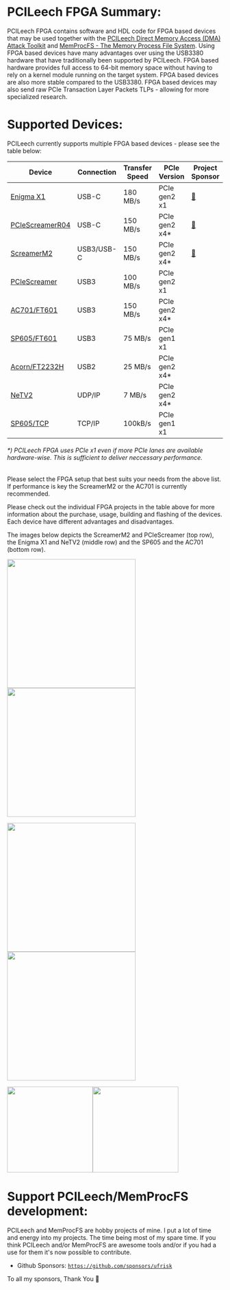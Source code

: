 PCILeech FPGA Summary:
=================
PCILeech FPGA contains software and HDL code for FPGA based devices that may be used together with the [PCILeech Direct Memory Access (DMA) Attack Toolkit](https://github.com/ufrisk/pcileech/) and [MemProcFS - The Memory Process File System](https://github.com/ufrisk/MemProcFS/).
Using FPGA based devices have many advantages over using the USB3380 hardware that have traditionally been supported by PCILeech. 
FPGA based hardware provides full access to 64-bit memory space without having to rely on a kernel module running on the target system. 
FPGA based devices are also more stable compared to the USB3380. FPGA based devices may also send raw PCIe Transaction Layer Packets TLPs - allowing for more specialized research.

Supported Devices:
=================
PCILeech currently supports multiple FPGA based devices - please see the table below:

| Device                         | Connection | Transfer Speed | PCIe Version  | Project<br>Sponsor |
| ------------------------------ | ---------- | -------------- | ------------- | ------------------ |
| [Enigma X1](EnigmaX1)          | USB-C      | 180 MB/s       | PCIe gen2 x1  | [💖](https://enigma-x1.com/)         |
| [PCIeScreamerR04](ScreamerM2)  | USB-C      | 150 MB/s       | PCIe gen2 x4* | [💖](https://shop.lambdaconcept.com) |
| [ScreamerM2](ScreamerM2)       | USB3/USB-C | 150 MB/s       | PCIe gen2 x4* | [💖](https://shop.lambdaconcept.com) |
| [PCIeScreamer](pciescreamer)   | USB3       | 100 MB/s       | PCIe gen2 x1  |                    |
| [AC701/FT601](ac701_ft601)     | USB3       | 150 MB/s       | PCIe gen2 x4* |                    |
| [SP605/FT601](sp605_ft601)     | USB3       | 75 MB/s        | PCIe gen1 x1  |                    |
| [Acorn/FT2232H](acorn_ft2232h) | USB2       | 25 MB/s        | PCIe gen2 x4* |                    |
| [NeTV2](NeTV2)                 | UDP/IP     | 7 MB/s         | PCIe gen2 x4* |                    |
| [SP605/TCP](https://github.com/Cr4sh/s6_pcie_microblaze) | TCP/IP | 100kB/s | PCIe gen1 x1 |      |

###### *) PCILeech FPGA uses PCIe x1 even if more PCIe lanes are available hardware-wise. This is sufficient to deliver neccessary performance.

Please select the FPGA setup that best suits your needs from the above list. If performance is key the ScreamerM2 or the AC701 is currently recommended.

Please check out the individual FPGA projects in the table above for more information about the purchase, usage, building and flashing of the devices. Each device have different advantages and disadvantages.

The images below depicts the ScreamerM2 and PCIeScreamer (top row), the Enigma X1 and NeTV2 (middle row) and the SP605 and the AC701 (bottom row).

<img src="https://gist.githubusercontent.com/ufrisk/c5ba7b360335a13bbac2515e5e7bb9d7/raw/f806a68890c94561e53caa7758a5903bb01f5670/gh_m2_1.png" height="300"/><img src="https://gist.githubusercontent.com/ufrisk/c5ba7b360335a13bbac2515e5e7bb9d7/raw/2dec37bf6f495b419fd78ff616beede45af6cec1/_gh_pciescreamer1.jpg" height="300"/>

<img src="https://gist.githubusercontent.com/ufrisk/c5ba7b360335a13bbac2515e5e7bb9d7/raw/bb6d57bcb214b7ac0252b0a175885d55cc0438c2/enigmax1.jpg" height="300"/><img src="https://gist.githubusercontent.com/ufrisk/c5ba7b360335a13bbac2515e5e7bb9d7/raw/2032adf8761dfdfc8bad86b08c2385b2497070be/_gh_netv2_1.jpg" height="300"/>

<img src="https://gist.github.com/ufrisk/c5ba7b360335a13bbac2515e5e7bb9d7/raw/31a153ab0ee8769e5971bfc2ed955008f422be21/_gh_sp605_front.jpg" height="200"/><img src="https://gist.github.com/ufrisk/c5ba7b360335a13bbac2515e5e7bb9d7/raw/31a153ab0ee8769e5971bfc2ed955008f422be21/_gh_ac701_front.jpg" height="200"/>

Support PCILeech/MemProcFS development:
=======================================
PCILeech and MemProcFS are hobby projects of mine. I put a lot of time and energy into my projects. The time being most of my spare time. If you think PCILeech and/or MemProcFS are awesome tools and/or if you had a use for them it's now possible to contribute.

 - Github Sponsors: [`https://github.com/sponsors/ufrisk`](https://github.com/sponsors/ufrisk)
 
To all my sponsors, Thank You :sparkling_heart:
